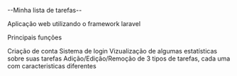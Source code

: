--Minha lista de tarefas--

Aplicação web utilizando o framework laravel 

Principais funções

Criação de conta
Sistema de login
Vizualização de algumas estatísticas sobre suas tarefas
Adição/Edição/Remoção de 3 tipos de tarefas, cada uma com caracteristicas diferentes

